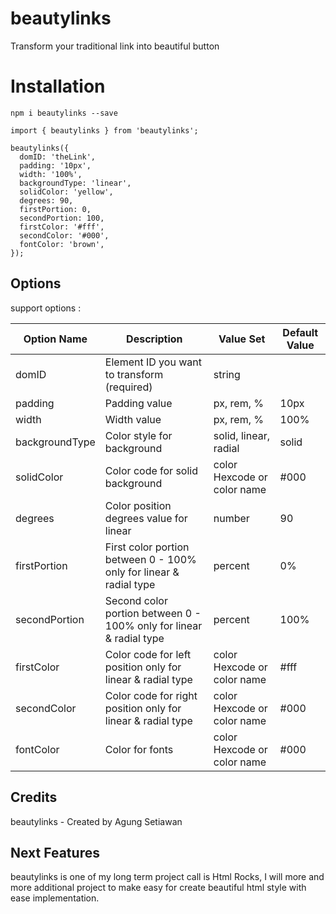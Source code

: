 # beautylinks

Transform your traditional link into beautiful button

# Installation

`npm i beautylinks --save`

```
import { beautylinks } from 'beautylinks';

beautylinks({
  domID: 'theLink',
  padding: '10px',
  width: '100%',
  backgroundType: 'linear',
  solidColor: 'yellow',
  degrees: 90,
  firstPortion: 0,
  secondPortion: 100,
  firstColor: '#fff',
  secondColor: '#000',
  fontColor: 'brown',
});
```

## Options

support options :

| Option Name    | Description                                                         | Value Set                   | Default Value |
| -------------- | ------------------------------------------------------------------- | --------------------------- | ------------- |
| domID          | Element ID you want to transform (required)                         | string                      |               |
| padding        | Padding value                                                       | px, rem, %                  | 10px          |
| width          | Width value                                                         | px, rem, %                  | 100%          |
| backgroundType | Color style for background                                          | solid, linear, radial       | solid         |
| solidColor     | Color code for solid background                                     | color Hexcode or color name | #000          |
| degrees        | Color position degrees value for linear                             | number                      | 90            |
| firstPortion   | First color portion between 0 - 100% only for linear & radial type  | percent                     | 0%            |
| secondPortion  | Second color portion between 0 - 100% only for linear & radial type | percent                     | 100%          |
| firstColor     | Color code for left position only for linear & radial type          | color Hexcode or color name | #fff          |
| secondColor    | Color code for right position only for linear & radial type         | color Hexcode or color name | #000          |
| fontColor      | Color for fonts                                                     | color Hexcode or color name | #000          |

## Credits

beautylinks - Created by Agung Setiawan

## Next Features

beautylinks is one of my long term project call is Html Rocks, I will more and more additional project to make easy for create beautiful html style with ease implementation.
